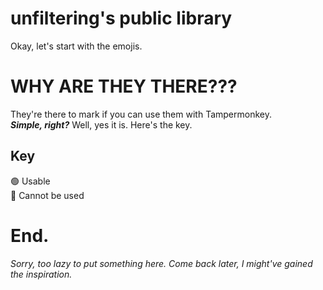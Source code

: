 # unfiltering's public library
Okay, let's start with the emojis. <h1>**WHY ARE THEY THERE???**</h1>
They're there to mark if you can use them with Tampermonkey.<br>***Simple, right?*** Well, yes it is. Here's the key.
## Key
🟢 Usable <br>
🔴 Cannot be used <br>
# End.

*Sorry, too lazy to put something here. Come back later, I might've gained the inspiration.*
